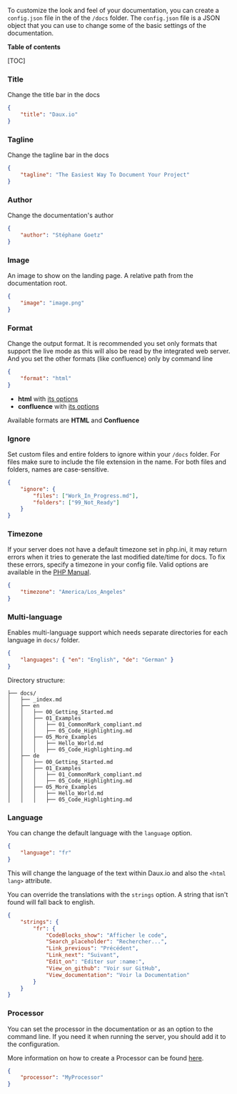 To customize the look and feel of your documentation, you can create a `config.json` file in the of the `/docs` folder. The `config.json` file is a JSON object that you can use to change some of the basic settings of the documentation.

**Table of contents**

[TOC]

### Title

Change the title bar in the docs

```json
{
    "title": "Daux.io"
}
```

### Tagline

Change the tagline bar in the docs

```json
{
    "tagline": "The Easiest Way To Document Your Project"
}
```

### Author

Change the documentation's author

```json
{
    "author": "Stéphane Goetz"
}
```

### Image

An image to show on the landing page. A relative path from the documentation root.

```json
{
    "image": "image.png"
}
```

### Format

Change the output format. It is recommended you set only formats that support the live mode as this will also
be read by the integrated web server. And you set the other formats (like confluence) only by command line

```json
{
    "format": "html"
}
```

-   **html** with [its options](./Html_export.md)
-   **confluence** with [its options](./Confluence_upload.md)

Available formats are **HTML** and **Confluence**

### Ignore

Set custom files and entire folders to ignore within your `/docs` folder. For files make sure to include the file extension in the name. For both files and folders, names are case-sensitive.

```json
{
    "ignore": {
        "files": ["Work_In_Progress.md"],
        "folders": ["99_Not_Ready"]
    }
}
```

### Timezone

If your server does not have a default timezone set in php.ini, it may return errors when it tries to generate the last modified date/time for docs. To fix these errors, specify a timezone in your config file. Valid options are available in the [PHP Manual](http://php.net/manual/en/timezones.php).

```json
{
    "timezone": "America/Los_Angeles"
}
```

### Multi-language

Enables multi-language support which needs separate directories for each language in `docs/` folder.

```json
{
    "languages": { "en": "English", "de": "German" }
}
```

Directory structure:

```
├── docs/
│   ├── _index.md
│   ├── en
│   │   ├── 00_Getting_Started.md
│   │   ├── 01_Examples
│   │   │   ├── 01_CommonMark_compliant.md
│   │   │   ├── 05_Code_Highlighting.md
│   │   ├── 05_More_Examples
│   │   │   ├── Hello_World.md
│   │   │   ├── 05_Code_Highlighting.md
│   ├── de
│   │   ├── 00_Getting_Started.md
│   │   ├── 01_Examples
│   │   │   ├── 01_CommonMark_compliant.md
│   │   │   ├── 05_Code_Highlighting.md
│   │   ├── 05_More_Examples
│   │   │   ├── Hello_World.md
│   │   │   ├── 05_Code_Highlighting.md
```

### Language

You can change the default language with the `language` option.

```json
{
    "language": "fr"
}
```

This will change the language of the text within Daux.io and also the `<html lang>` attribute.

You can override the translations with the `strings` option.
A string that isn't found will fall back to english.

```json
{
    "strings": {
        "fr": {
            "CodeBlocks_show": "Afficher le code",
            "Search_placeholder": "Rechercher...",
            "Link_previous": "Précédent",
            "Link_next": "Suivant",
            "Edit_on": "Editer sur :name:",
            "View_on_github": "Voir sur GitHub",
            "View_documentation": "Voir la Documentation"
        }
    }
}
```

### Processor

You can set the processor in the documentation or as an option to the command line. If you need it when running the server, you should add it to the configuration.

More information on how to create a Processor can be found [here](!For_Developers/Creating_a_Processor).

```json
{
    "processor": "MyProcessor"
}
```
